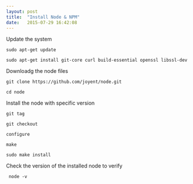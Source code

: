 ```yaml
---
layout: post
title:  "Install Node & NPM"
date:   2015-07-29 16:42:08
---
```




Update the system

```sudo apt-get update```

```sudo apt-get install git-core curl build-essential openssl libssl-dev```


Downloadg the node files

```git clone https://github.com/joyent/node.git```

``` cd node ```
 
Install the node with specific version

```
git tag

git checkout 

configure

make

sudo make install

```

Check the version of the installed node to verify

``` node -v```
